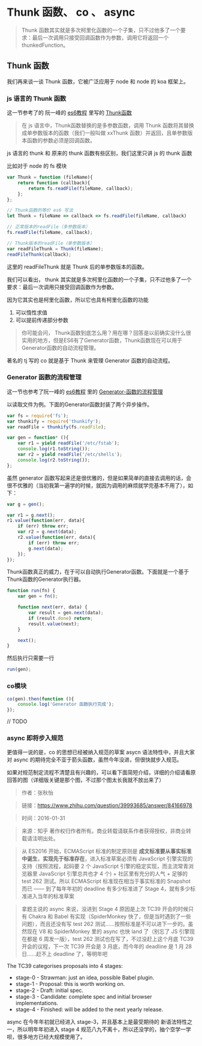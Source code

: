 # Thunk 函数、 co 、 async
> Thunk 函数其实就是多次柯里化函数的一个子集，只不过他多了一个要求：最后一次调用只接受回调函数作为参数，调用它将返回一个 thunkedFunction。

## Thunk 函数
我们再来谈一谈 Thunk 函数，它被广泛应用于 node 和 node 的 koa 框架上。

### js 语言的 Thunk 函数
这一节参考了的 阮一峰的 [es6教程](http://es6.ruanyifeng.com/#README) 里写的 [Thunk函数](http://es6.ruanyifeng.com/#docs/async#Thunk函数)

> 在 js 语言中，Thunk函数替换的是多参数函数，调用 Thunk 函数将其替换成单参数版本的函数（我们一般叫做 xxThunk 函数）并返回，且单参数版本函数的参数必须是回调函数。

js 语言的 thunk 和 原来的 thunk 函数有些区别，我们这里只讲 js 的 thunk 函数

比如对于 node 的 fs 模块

```js
var Thunk = function (fileName){
    return function (callback){
        return fs.readFile(fileName, callback);
    };
};

// Thunk函数的等价 es6 写法
let Thunk = fileName => callback => fs.readFile(fileName, callback)

// 正常版本的readFile（多参数版本）
fs.readFile(fileName, callback);

// Thunk版本的readFile（单参数版本）
var readFileThunk = Thunk(fileName);
readFileThunk(callback);

```

这里的 readFileThunk 就是 Thunk 后的单参数版本的函数。

我们可以看出， thunk 其实就是多次柯里化函数的一个子集，只不过他多了一个要求：最后一次调用只接受回调函数作为参数。

因为它其实也是柯里化函数，所以它也具有柯里化函数的功能
1. 可以惰性求值
2. 可以提前传递部分参数

> 你可能会问， Thunk函数到底怎么用？用在哪？回答是以前确实没什么很实用的地方，但是ES6有了Generator函数，Thunk函数现在可以用于Generator函数的自动流程管理。

著名的 tj 写的 co 就是基于 Thunk 来管理 Generator 函数的自动流程。



### Generator 函数的流程管理

这一节也参考了阮一峰的 [es6教程](http://es6.ruanyifeng.com/#README) 里的 [Generator-函数的流程管理](http://es6.ruanyifeng.com/#docs/async#Generator-函数的流程管理)


以读取文件为例。下面的Generator函数封装了两个异步操作。

```js
var fs = require('fs');
var thunkify = require('thunkify');
var readFile = thunkify(fs.readFile);

var gen = function* (){
    var r1 = yield readFile('/etc/fstab');
    console.log(r1.toString());
    var r2 = yield readFile('/etc/shells');
    console.log(r2.toString());
};
```

虽然 generator 函数写起来还是很优雅的，但是如果简单的直接去调用的话，会很不优雅的（当初我第一遍学的时候，就因为调用的麻烦就学完基本不用了），如下：

```js
var g = gen();

var r1 = g.next();
r1.value(function(err, data){
    if (err) throw err;
    var r2 = g.next(data);
    r2.value(function(err, data){
        if (err) throw err;
        g.next(data);
    });
});
```

Thunk函数真正的威力，在于可以自动执行Generator函数。下面就是一个基于Thunk函数的Generator执行器。

```js
function run(fn) {
    var gen = fn();

    function next(err, data) {
        var result = gen.next(data);
        if (result.done) return;
        result.value(next);
    }

    next();
}
```

然后执行只需要一行

```js
run(gen);
```

### co模块

```js
co(gen).then(function (){
    console.log('Generator 函数执行完成');
});
```

// TODO


### async 即将步入规范
更值得一说的是，co 的思想已经被纳入规范的草案 asycn 语法特性中，并且大家对 async 的期待完全不亚于箭头函数，虽然今年没进，但很快就步入规范。

如果对规范制定流程不清楚且有兴趣的，可以看下面简短介绍，详细的介绍请看原回答的图（详细版关键是那个图，不过那个图太长我就不放出来了）

>作者：张秋怡

>链接：https://www.zhihu.com/question/39993685/answer/84166978

>时间：2016-01-31

>来源：知乎
著作权归作者所有。商业转载请联系作者获得授权，非商业转载请注明出处。

> 从 ES2016 开始，ECMAScript 标准的制定原则是 **成文标准要从事实标准中诞生**，**实现先于标准存在**，进入标准草案必须有 JavaScript 引擎实现的支持（按照流程，起码要 2 个 JavaScript 引擎的稳定实现，而主流常青浏览器里 JavaScript 引擎总共也才 4 个) + 社区里有充分的人气 + 足够的 test 262 测试。所以 ECMAScript 标准现在相当于事实标准的 Snapshot 而已 —— 到了每年年初的 deadline 有多少标准进了 Stage 4，就有多少标准进入当年的标准草案

> 拿题主说的 async 来说，没进到 Stage 4 原因是上次 TC39 开会的时候只有 Chakra 和 Babel 有实现（SpiderMonkey 快了，但是当时遇到了一些问题），而且还没有写 test 262 测试……按照标准是不可以进下一步的。虽然现在 V8 和 SpiderMonkey 里的 async 也快 land 了（别忘了 JS 引擎现在都是 6 周发一版），test 262 测试也在写了，不过没赶上这个月底 TC39 开会的议程，下一次 TC39 开会是 3 月底，而今年的 deadline 是 1 月 28 日……赶不上 deadline 了，等明年吧

The TC39 categorises proposals into 4 stages:

- stage-0 - Strawman: just an idea, possible Babel plugin.
- stage-1 - Proposal: this is worth working on.
- stage-2 - Draft: initial spec.
- stage-3 - Candidate: complete spec and initial browser implementations.
- stage-4 - Finished: will be added to the next yearly release.

async 在今年年初就已经进入 stage-3，并且基本上是最受期待的 新语法特性之一，所以明年年初进入 stage 4 规范八九不离十，所以还没学的，抽个空学一学呗，很多地方已经大规模使用了。

